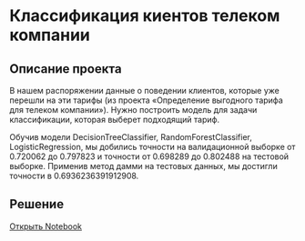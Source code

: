# Классификация киентов телеком компании
## Описание проекта

В нашем распоряжении данные о поведении клиентов, которые уже перешли на эти тарифы (из проекта «Определение выгодного тарифа для телеком компании»). Нужно построить модель для задачи классификации, которая выберет подходящий тариф.

Обучив модели DecisionTreeClassifier, RandomForestClassifier, LogisticRegression, мы добились точности на валидационной выборке от 0.720062 до 0.797823 и точности от 0.698289 до 0.802488 на тестовой выборке. Применив метод дамми на тестовых данных, мы достигли точности в 0.6936236391912908.
## Решение
[Открыть Notebook](https://github.com/S1udent/yandex-practicum/blob/main/6-Классификация%20киентов%20телеком%20компании/Классификация%20клиентов%20телеком%20компании.ipynb)
